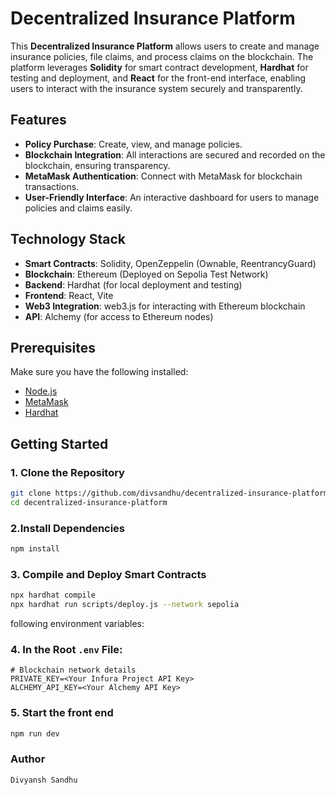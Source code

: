 # Decentralized Insurance Platform

This **Decentralized Insurance Platform** allows users to create and manage insurance policies, file claims, and process claims on the blockchain. The platform leverages **Solidity** for smart contract development, **Hardhat** for testing and deployment, and **React** for the front-end interface, enabling users to interact with the insurance system securely and transparently.

## Features

- **Policy Purchase**: Create, view, and manage policies.
- **Blockchain Integration**: All interactions are secured and recorded on the blockchain, ensuring transparency.
- **MetaMask Authentication**: Connect with MetaMask for blockchain transactions.
- **User-Friendly Interface**: An interactive dashboard for users to manage policies and claims easily.

## Technology Stack

- **Smart Contracts**: Solidity, OpenZeppelin (Ownable, ReentrancyGuard)
- **Blockchain**: Ethereum (Deployed on Sepolia Test Network)
- **Backend**: Hardhat (for local deployment and testing)
- **Frontend**: React, Vite
- **Web3 Integration**: web3.js for interacting with Ethereum blockchain
- **API**: Alchemy (for access to Ethereum nodes)

## Prerequisites

Make sure you have the following installed:
- [Node.js](https://nodejs.org/)
- [MetaMask](https://metamask.io/)
- [Hardhat](https://hardhat.org/)

## Getting Started

### 1. Clone the Repository

```bash
git clone https://github.com/divsandhu/decentralized-insurance-platform.git
cd decentralized-insurance-platform
```
### 2.Install Dependencies
```bash
npm install
```

### 3. Compile and Deploy Smart Contracts
```bash
npx hardhat compile
npx hardhat run scripts/deploy.js --network sepolia
```
following environment variables:

### 4. In the Root `.env` File:

```plaintext
# Blockchain network details
PRIVATE_KEY=<Your Infura Project API Key>
ALCHEMY_API_KEY=<Your Alchemy API Key>
```

### 5. Start the front end
```bash
npm run dev
```

### Author
```plain text
Divyansh Sandhu
```
